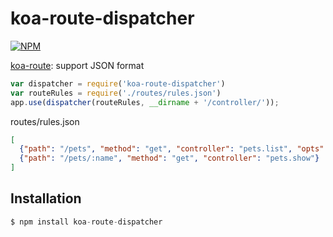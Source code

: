 # koa-route-dispatcher

[![NPM](https://nodei.co/npm/koa-route-dispatcher.png?downloads=true)](https://nodei.co/npm/koa-route-dispatcher/)

 [koa-route](https://github.com/koajs/route): support JSON format

```js
var dispatcher = require('koa-route-dispatcher')
var routeRules = require('./routes/rules.json')
app.use(dispatcher(routeRules, __dirname + '/controller/'));
```
 routes/rules.json
```json
[
  {"path": "/pets", "method": "get", "controller": "pets.list", "opts": ""},
  {"path": "/pets/:name", "method": "get", "controller": "pets.show"}
]
```

## Installation

```js
$ npm install koa-route-dispatcher
```
